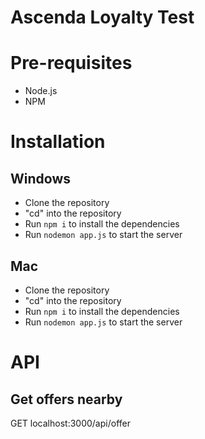 # Ascenda Loyalty Test

# Pre-requisites

- Node.js
- NPM

# Installation

## Windows
- Clone the repository
- "cd" into the repository
- Run `npm i` to install the dependencies
- Run `nodemon app.js` to start the server

## Mac
- Clone the repository
- "cd" into the repository
- Run `npm i` to install the dependencies
- Run `nodemon app.js` to start the server

# API

## Get offers nearby
GET localhost:3000/api/offer
